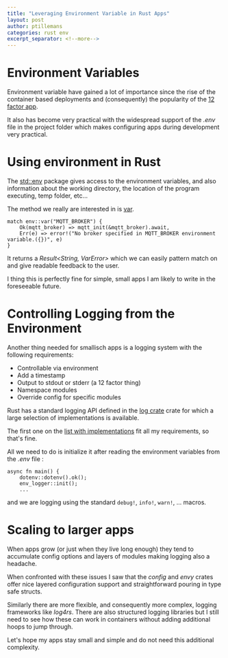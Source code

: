 ```yaml
---
title: "Leveraging Environment Variable in Rust Apps"
layout: post
author: ptillemans
categories: rust env
excerpt_separator: <!--more-->
---
```

# Environment Variables 

Environment variable have gained a lot of importance since the rise of the container
based deployments and (consequently) the popularity of the [12 factor app](https://12factor.net/).

It also has become very practical with the widespread support of the *.env* file in
the project folder which makes configuring apps during development very practical.

<!--more-->

# Using environment in Rust

The [std::env](https://doc.rust-lang.org/std/env/index.html) package gives access to the environment variables, and also information about the working directory, the location of the program executing, temp folder, etc...

The method we really are interested in is [var](https://doc.rust-lang.org/std/env/fn.var.html).

    match env::var("MQTT_BROKER") {
        Ok(mqtt_broker) => mqtt_init(&mqtt_broker).await,
        Err(e) => error!("No broker specified in MQTT_BROKER environment variable.({})", e)
    }

It returns a *Result<String, VarError>* which we can easily pattern match on and give readable feedback to the user.

I thing this is perfectly fine for simple, small apps I am likely to write in the foreseeable future.

# Controlling Logging from the Environment

Another thing needed for smallisch apps is a logging system with the following requirements:

- Controllable via environment 
- Add a timestamp
- Output to stdout or stderr (a 12 factor thing)
- Namespace modules
- Override config for specific modules

Rust has a standard logging API defined in the [log crate](https://docs.rs/log/0.4.11/log/)  crate for which a large selection of implementations is available.

The first one on the [list with implementations](https://docs.rs/log/0.4.11/log/#available-logging-implementations) fit all my requirements, so that's fine.

All we need to do is initialize it after reading the environment variables from the *.env* file :

    async fn main() {
        dotenv::dotenv().ok();
        env_logger::init();
        ...

and we are logging using the standard `debug!`, `info!`, `warn!`, ... macros.  

# Scaling to larger apps

When apps grow (or just when they live long enough) they tend to accumulate config options and layers of modules making logging also a headache.

When confronted with these issues I saw that the *config* and *envy* crates offer nice layered configuration support and straightforward pouring in type safe structs.

Similarly there are more flexible, and consequently more complex, logging frameworks like *log4rs*. There are also structured logging libraries but I still need to see how these can work in containers without adding additional hoops to jump through.

Let's hope my apps stay small and simple and do not need this additional complexity.
